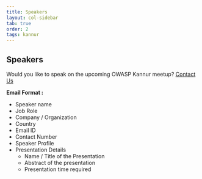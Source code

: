 ```yaml
---
title: Speakers
layout: col-sidebar
tab: true
order: 2
tags: kannur
---
```


## Speakers

Would you like to speak on the upcoming OWASP Kannur meetup? [Contact Us](mailto:kannur-leaders@owasp.org)

**Email Format :**

- Speaker name
- Job Role
- Company / Organization
- Country
- Email ID
- Contact Number
- Speaker Profile
- Presentation Details
    - Name / Title of the Presentation
    - Abstract of the presentation
    - Presentation time required


<!-- Put whatever you like here: news, screenshots, features, supporters, or remove this file and don't use tabs at all. -->
